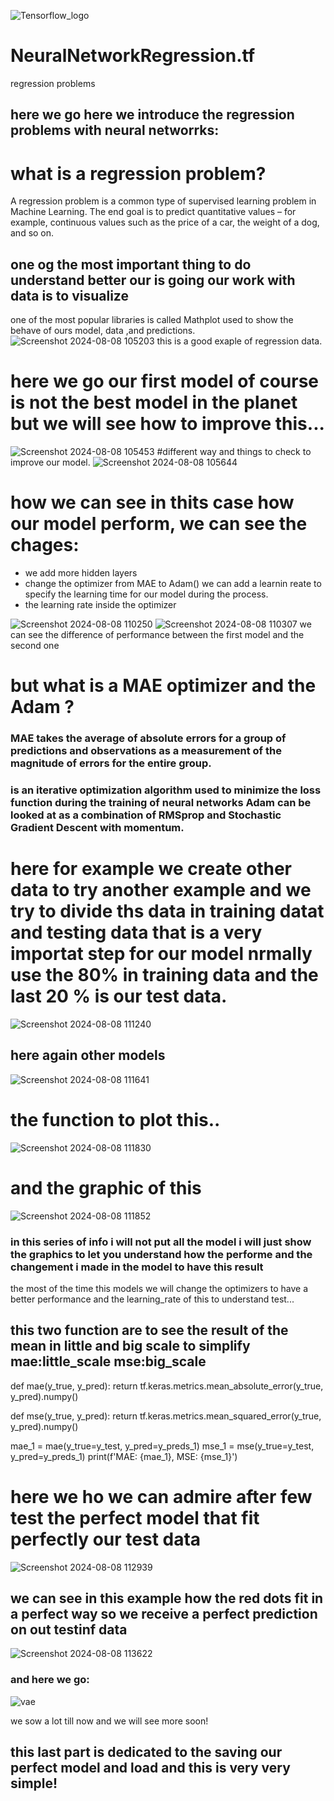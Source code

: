 
![Tensorflow_logo](https://github.com/user-attachments/assets/426bc899-ce7b-4cc6-8c71-ca07cc446da3)

# NeuralNetworkRegression.tf
regression problems

## here we go here we introduce the regression problems  with neural networrks:
# what is a regression problem? 
A regression problem is a common type of supervised learning problem in Machine Learning. The end goal is to predict quantitative values – for example, continuous values such as the price of a car, the weight of a dog, and so on.


## one og the most important thing to do  understand better our is going our work with data is to visualize
one of the most popular libraries is called Mathplot  used  to show the behave of ours model, data ,and predictions. 
![Screenshot 2024-08-08 105203](https://github.com/user-attachments/assets/e7e4541d-306c-4ad1-8503-6f39885c00a2)
this is a good exaple of regression data.

# here we go our first model of course is not the best model in the planet but we will see how to improve this...
![Screenshot 2024-08-08 105453](https://github.com/user-attachments/assets/38bafff0-db6e-4f62-b262-e76ed38fe418)
#different way and things to check to improve our model.
![Screenshot 2024-08-08 105644](https://github.com/user-attachments/assets/a0e944b1-a63e-4825-81b2-3b18dc0a199b)

# how we can see in thits case how our model perform, we can see the chages:
* we add more hidden layers
* change the  optimizer from MAE to Adam()  we can add a learnin reate to specify  the learning time for our model during the process.
* the learning rate inside the optimizer

![Screenshot 2024-08-08 110250](https://github.com/user-attachments/assets/bddde465-c61e-4efc-b37b-fcf10b9760ad)
![Screenshot 2024-08-08 110307](https://github.com/user-attachments/assets/7cd89da0-34d8-43e9-91a5-db7273ee8c3d)
we can see the difference of performance between the first model and the second one
# but what is a MAE optimizer and the Adam ?  
### MAE takes the average of absolute errors for a group of predictions and observations as a measurement of the magnitude of errors for the entire group.
### is an iterative optimization algorithm used to minimize the loss function during the training of neural networks Adam can be looked at as a combination of RMSprop and Stochastic Gradient Descent with momentum.

# here for example we create other data to try another example and we try to divide ths data in training datat and testing data that is a very importat step for our model nrmally use the 80% in training data and the last 20 % is our test data.

![Screenshot 2024-08-08 111240](https://github.com/user-attachments/assets/2a3c37f3-586c-48bc-8f87-77c3dd7ec90e)

## here again other models
![Screenshot 2024-08-08 111641](https://github.com/user-attachments/assets/c11dd51a-e7c7-4b15-a994-de775173e41f)

# the function to plot this..
![Screenshot 2024-08-08 111830](https://github.com/user-attachments/assets/9c7181ac-657f-46dd-879e-95edcb89bf6d)

# and the graphic of this 
![Screenshot 2024-08-08 111852](https://github.com/user-attachments/assets/ddbeee9a-ada2-4ea9-83b5-27c1bc741b0e)

 ### in this series of info i will not put all the model  i will just show the graphics to let you understand how the performe and the changement i made in the model to have this result 
the most of the time this models  we will change the optimizers to have a better performance  and the learning_rate of this to understand  test...


 ## this two  function are to see the result of the mean in little and big scale  to simplify mae:little_scale mse:big_scale 
 def mae(y_true, y_pred):
    return tf.keras.metrics.mean_absolute_error(y_true, y_pred).numpy()

def mse(y_true, y_pred):
    return tf.keras.metrics.mean_squared_error(y_true, y_pred).numpy()

mae_1 = mae(y_true=y_test, y_pred=y_preds_1)
mse_1 = mse(y_true=y_test, y_pred=y_preds_1)
print(f'MAE: {mae_1}, MSE: {mse_1}')


# here we ho we can admire after few test the perfect model that fit perfectly our test data 
![Screenshot 2024-08-08 112939](https://github.com/user-attachments/assets/499c6e35-34fa-40e6-9b42-e85e4c7fcfd5)

## we can see in this example how  the red dots fit in a perfect way so we receive a perfect prediction on out testinf data

![Screenshot 2024-08-08 113622](https://github.com/user-attachments/assets/687e0b5b-6e3a-4e17-bcc5-95b09b9a0b5d)

### and here we go: 
![vae](https://github.com/user-attachments/assets/51b5d224-41af-46ac-8a59-195da560a9cc)

we sow a lot till now and we will see more soon! 

## this last part is dedicated to the saving our perfect model and load and this is  very very simple!





